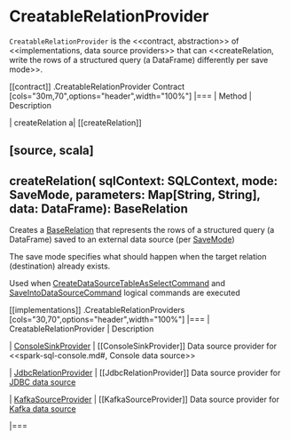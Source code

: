 # CreatableRelationProvider

`CreatableRelationProvider` is the <<contract, abstraction>> of <<implementations, data source providers>> that can <<createRelation, write the rows of a structured query (a DataFrame) differently per save mode>>.

[[contract]]
.CreatableRelationProvider Contract
[cols="30m,70",options="header",width="100%"]
|===
| Method
| Description

| createRelation
a| [[createRelation]]

[source, scala]
----
createRelation(
  sqlContext: SQLContext,
  mode: SaveMode,
  parameters: Map[String, String],
  data: DataFrame): BaseRelation
----

Creates a [BaseRelation](spark-sql-BaseRelation.md) that represents the rows of a structured query (a DataFrame) saved to an external data source (per [SaveMode](DataFrameWriter.md#SaveMode))

The save mode specifies what should happen when the target relation (destination) already exists.

Used when [CreateDataSourceTableAsSelectCommand](logical-operators/CreateDataSourceTableAsSelectCommand.md) and [SaveIntoDataSourceCommand](logical-operators/SaveIntoDataSourceCommand.md) logical commands are executed

[[implementations]]
.CreatableRelationProviders
[cols="30,70",options="header",width="100%"]
|===
| CreatableRelationProvider
| Description

| [ConsoleSinkProvider](spark-sql-ConsoleSinkProvider.md)
| [[ConsoleSinkProvider]] Data source provider for <<spark-sql-console.md#, Console data source>>

| [JdbcRelationProvider](datasources/jdbc/JdbcRelationProvider.md)
| [[JdbcRelationProvider]] Data source provider for [JDBC data source](datasources/jdbc/index.md)

| [KafkaSourceProvider](datasources/kafka/KafkaSourceProvider.md)
| [[KafkaSourceProvider]] Data source provider for [Kafka data source](datasources/kafka/index.md)

|===
